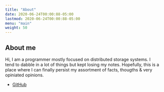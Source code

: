 ```yaml
---
title: "About"
date: 2020-06-24T00:00:88-05:00
lastmod: 2020-06-24T00:00:88-05:00
menu: "main"
weight: 50
---
```


## About me

Hi, I am a programmer mostly focused on distributed storage systems.
I tend to dabble in a lot of things but kept losing my notes. Hopefully, this is a place
where I can finally persist my assortment of facts, thougths & very opiniated opinions.

* [GitHub](https://github.com/barooah)
